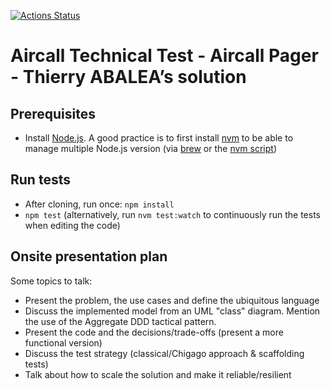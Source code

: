 [![Actions Status](https://github.com/ThierryAbalea/aircall-technical-test-pager/workflows/Node%20CI/badge.svg)](https://github.com/ThierryAbalea/aircall-technical-test-pager/actions)

# Aircall Technical Test - Aircall Pager - Thierry ABALEA’s solution

## Prerequisites

* Install [Node.js](https://nodejs.org). A good practice is to first install [nvm](https://github.com/nvm-sh/nvm) to be able to manage multiple Node.js version (via [brew](https://brew.sh/) or the [nvm script](https://github.com/nvm-sh/nvm#install--update-script))

## Run tests

* After cloning, run once: `npm install`
* `npm test` (alternatively, run `nvm test:watch` to continuously run the tests when editing the code)

## Onsite presentation plan

Some topics to talk:
* Present the problem, the use cases and define the ubiquitous language
* Discuss the implemented model from an UML "class" diagram. Mention the use of the Aggregate DDD tactical pattern.
* Present the code and the decisions/trade-offs (present a more functional version)
* Discuss the test strategy (classical/Chigago approach & scaffolding tests)
* Talk about how to scale the solution and make it reliable/resilient
